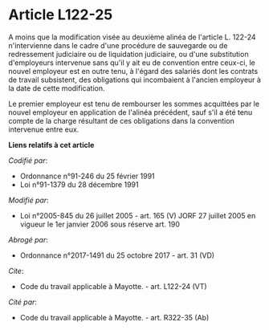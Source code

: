 # Article L122-25

A moins que la modification visée au deuxième alinéa de l'article L. 122-24 n'intervienne dans le cadre d'une procédure de
sauvegarde ou de redressement judiciaire ou de liquidation judiciaire, ou d'une substitution d'employeurs intervenue sans
qu'il y ait eu de convention entre ceux-ci, le nouvel employeur est en outre tenu, à l'égard des salariés dont les contrats
de travail subsistent, des obligations qui incombaient à l'ancien employeur à la date de cette modification. 

Le premier employeur est tenu de rembourser les sommes acquittées par le nouvel employeur en application de l'alinéa
précédent, sauf s'il a été tenu compte de la charge résultant de ces obligations dans la convention intervenue entre eux.

**Liens relatifs à cet article**

_Codifié par_:

  - Ordonnance n°91-246 du 25 février 1991
  - Loi n°91-1379 du 28 décembre 1991

_Modifié par_:

  - Loi n°2005-845 du 26 juillet 2005 - art. 165 (V) JORF 27 juillet 2005 en vigueur le 1er janvier 2006 sous réserve art. 190

_Abrogé par_:

  - Ordonnance n°2017-1491 du 25 octobre 2017 - art. 31 (VD)

_Cite_:

  - Code du travail applicable à Mayotte. - art. L122-24 (VT)

_Cité par_:

  - Code du travail applicable à Mayotte. - art. R322-35 (Ab)
